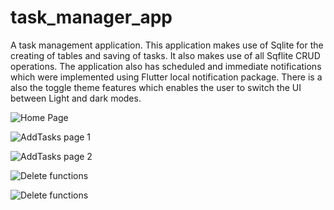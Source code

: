 # task_manager_app

A task management application. This application makes use of Sqlite for the creating of tables and saving of tasks.
It also makes use of all Sqflite CRUD operations. The application also has scheduled and immediate notifications which were implemented using Flutter local notification package.
There is a also the toggle theme features which enables the user to switch the UI between Light and dark modes.

![Home Page](images/HomeScreen.jpg)

![AddTasks page 1](images/AddTaskScreen.jpg)

![AddTasks page 2](images/AddTaskScreen_Light.jpg)

![Delete functions](images/Bottom_sheet.jpg)

![Delete functions](images/DeleteTask.jpg)